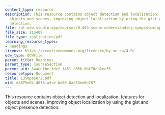 ```yaml
---
content_type: resource
description: This resource contains object detection and localization, features for
  objects and scenes, improving object localization by using the gist and object presence
  detection.
file: /ol-ocw-studio-app/courses/9-459-scene-understanding-symposium-spring-2006/d6875e84d833a3cebc008ad53ee6d267_1350paper2.pdf
file_size: 216409
file_type: application/pdf
learning_resource_types:
- Readings
license: https://creativecommons.org/licenses/by-nc-sa/4.0/
ocw_type: OCWFile
parent_title: Readings
parent_type: CourseSection
parent_uid: 84aeefbe-fdef-f451-c05b-0bf70eb2ee35
resourcetype: Document
title: 1350paper2.pdf
uid: d6875e84-d833-a3ce-bc00-8ad53ee6d267
---
```

This resource contains object detection and localization, features for objects and scenes, improving object localization by using the gist and object presence detection.
